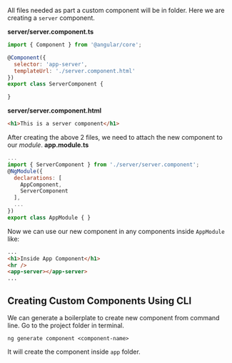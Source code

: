 All files needed as part a custom component will be in folder. Here we are creating a `server` component.

__server/server.component.ts__
```javascript
import { Component } from '@angular/core';

@Component({
  selector: 'app-server',
  templateUrl: './server.component.html'
})
export class ServerComponent {

}
```

__server/server.component.html__
```html
<h1>This is a server component</h1>
```

After creating the above 2 files, we need to attach the new component to our _module_.
__app.module.ts__
```javascript
...
import { ServerComponent } from './server/server.component';
@NgModule({
  declarations: [
    AppComponent,
    ServerComponent
  ],
  ...
})
export class AppModule { }
```

Now we can use our new component in any components inside `AppModule` like:
```html
...
<h1>Inside App Component</h1>
<hr />
<app-server></app-server>
...
```

## Creating Custom Components Using CLI
We can generate a boilerplate to create new component from command line. Go to the project folder in terminal.
```
ng generate component <component-name>
```
It will create the component inside `app` folder.
